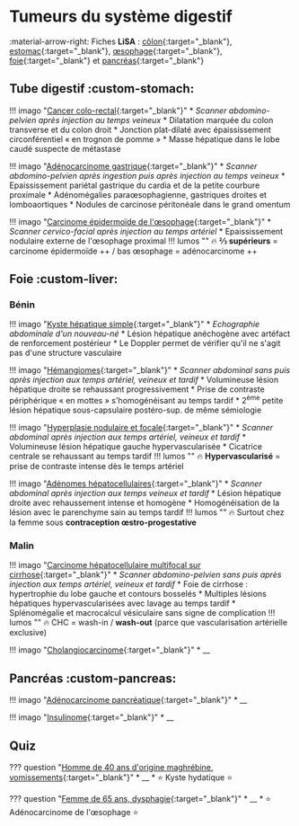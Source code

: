 # Tumeurs du système digestif

:material-arrow-right: Fiches **LiSA** : [côlon](https://livret.uness.fr/lisa/2024/Tumeurs_du_colon_et_du_rectum){:target="_blank"}, [estomac](https://livret.uness.fr/lisa/2024/Tumeurs_de_l%E2%80%99estomac){:target="_blank"}, [œsophage](https://livret.uness.fr/lisa/2024/Tumeurs_de_l%E2%80%99%C5%93sophage){:target="_blank"}, [foie](https://livret.uness.fr/lisa/2024/Tumeurs_du_foie,_primitives_et_secondaires){:target="_blank"} et [pancréas](https://livret.uness.fr/lisa/2024/Tumeurs_du_pancr%C3%A9as){:target="_blank"}


## Tube digestif :custom-stomach:

!!! imago "[Cancer colo-rectal](https://radiopaedia.org/cases/176945/studies/142190){:target="_blank"}"
    * _Scanner abdomino-pelvien après injection au temps veineux_
    * Dilatation marquée du colon transverse et du colon droit
    * Jonction plat-dilaté avec épaississement circonférentiel « en trognon de pomme »
    * Masse hépatique dans le lobe caudé suspecte de métastase

!!! imago "[Adénocarcinome gastrique](https://radiopaedia.org/cases/170402/studies/137876){:target="_blank"}"
    * _Scanner abdomino-pelvien après ingestion puis après injection au temps veineux_
    * Epaississement pariétal gastrique du cardia et de la petite courbure proximale
    * Adénomégalies paraœsophagienne, gastriques droites et lomboaortiques
    * Nodules de carcinose péritonéale dans le grand omentum

!!! imago "[Carcinome épidermoïde de l'œsophage](https://radiopaedia.org/cases/185031/studies/147362){:target="_blank"}"
    * _Scanner cervico-facial après injection au temps artériel_
    * Epaississement nodulaire externe de l'œsophage proximal
    !!! lumos ""
        :fire: **⅔ supérieurs** = carcinome épidermoïde ++ / bas œsophage = adénocarcinome ++


## Foie :custom-liver:

### Bénin

!!! imago "[Kyste hépatique simple](https://radiopaedia.org/cases/73651/studies/84442){:target="_blank"}"
    * _Echographie abdominale d'un nouveau-né_
    * Lésion hépatique anéchogène avec artéfact de renforcement postérieur
    * Le Doppler permet de vérifier qu'il ne s'agit pas d'une structure vasculaire

!!! imago "[Hémangiomes](https://radiopaedia.org/cases/185543/studies/147705){:target="_blank"}"
    * _Scanner abdominal sans puis après injection aux temps artériel, veineux et tardif_
    * Volumineuse lésion hépatique droite se rehaussant progressivement
    * Prise de contraste périphérique « en mottes » s'homogénéisant au temps tardif
    * 2<sup>ème</sup> petite lésion hépatique sous-capsulaire postéro-sup. de même sémiologie

!!! imago "[Hyperplasie nodulaire et focale](https://radiopaedia.org/cases/171105/studies/138334){:target="_blank"}"
    * _Scanner abdominal après injection aux temps artériel, veineux et tardif_
    * Volumineuse lésion hépatique gauche hypervascularisée
    * Cicatrice centrale se rehaussant au temps tardif
    !!! lumos ""
        :fire: **Hypervascularisé** = prise de contraste intense dès le temps artériel

!!! imago "[Adénomes hépatocellulaires](https://radiopaedia.org/cases/83263/studies/97668){:target="_blank"}"
    * _Scanner abdominal après injection aux temps veineux et tardif_ 
    * Lésion hépatique droite avec rehaussement intense et homogène
    * Homogénéisation de la lésion avec le parenchyme sain au temps tardif
    !!! lumos ""
        :fire: Surtout chez la femme sous **contraception œstro-progestative**

### Malin

!!! imago "[Carcinome hépatocellulaire multifocal sur cirrhose](https://radiopaedia.org/cases/148462/studies/123544){:target="_blank"}"
    * _Scanner abdomino-pelvien sans puis après injection aux temps artériel, veineux et tardif_
    * Foie de cirrhose : hypertrophie du lobe gauche et contours bosselés
    * Multiples lésions hépatiques hypervascularisées avec lavage au temps tardif
    * Splénomégalie et macrocalcul vésiculaire sans signe de complication
    !!! lumos ""
        :fire: CHC = wash-in / **wash-out** (parce que vascularisation artérielle exclusive)

!!! imago "[Cholangiocarcinome](https://radiopaedia.org/cases/161846/studies/132257){:target="_blank"}"
    * __


## Pancréas :custom-pancreas:

!!! imago "[Adénocarcinome pancréatique](https://radiopaedia.org/cases/163872/studies/133384){:target="_blank"}"
    * __

!!! imago "[Insulinome](https://radiopaedia.org/cases/85297/studies/100876){:target="_blank"}"
    * __


## Quiz

??? question "[Homme de 40 ans d'origine maghrébine, vomissements](https://radiopaedia.org/cases/98621/studies/119414){:target="_blank"}"
    * __
    * :star: Kyste hydatique :star:

??? question "[Femme de 65 ans, dysphagie](https://radiopaedia.org/cases/71700/studies/82081){:target="_blank"}"
    * __
    * :star: Adénocarcinome de l'œsophage :star: